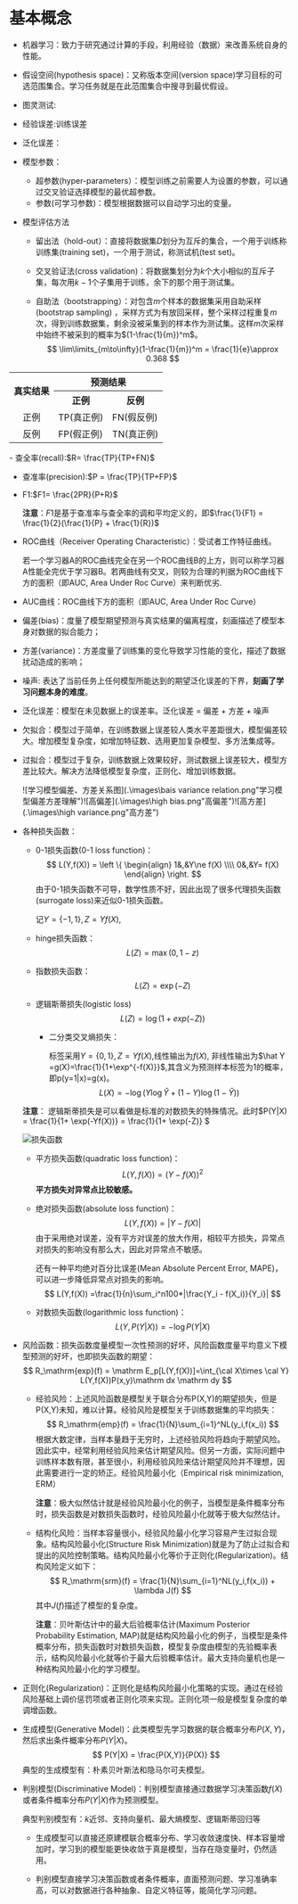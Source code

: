 # 基本概念

- 机器学习：致力于研究通过计算的手段，利用经验（数据）来改善系统自身的性能。

- 假设空间(hypothesis space)：又称版本空间(version space)学习目标的可选范围集合。学习任务就是在此范围集合中搜寻到最优假设。

- 图灵测试:

- 经验误差:训练误差

- 泛化误差：

- 模型参数：

  - 超参数(hyper-parameters）：模型训练之前需要人为设置的参数，可以通过交叉验证选择模型的最优超参数。
  - 参数(可学习参数)：模型根据数据可以自动学习出的变量。

- 模型评估方法

  - 留出法（hold-out）：直接将数据集$D$划分为互斥的集合，一个用于训练称训练集(training  set)，一个用于测试，称测试机(test set)。

  - 交叉验证法(cross validation)：将数据集划分为$k$个大小相似的互斥子集，每次用$k-1$个子集用于训练，余下的那个用于测试集。

  - 自助法（bootstrapping）：对包含$m$个样本的数据集采用自助采样(bootstrap sampling) ，采样方式为有放回采样，整个采样过程重复$m$次，得到训练数据集，剩余没被采集到的样本作为测试集。这样$m$次采样中始终不被采到的概率为$(1-\frac{1}{m})^m$。
    $$
    \lim\limits_{m\to\infty}(1-\frac{1}{m})^m = \frac{1}{e}\approx 0.368
    $$
    

<table align=center>
    <tr>
        <th rowspan="2" align=center>真实结果</th>
        <th colspan="2" >预测结果</th>
    </tr>
    <tr>
        <th>正例</th>
        <th>反例</th> 
    </tr>
    <tr>
        <td align=center>正例</td>
		<td>TP(真正例)</td>
		<td>FN(假反例)</td>
    </tr>
    <tr>
        <td align=center>反例</td>
		<td>FP(假正例)</td>
		<td>TN(真正例)</td>
	</tr>
</table>
- 查全率(recall):$R= \frac{TP}{TP+FN}$

- 查准率(precision):$P = \frac{TP}{TP+FP}$

- F1:$F1= \frac{2PR}{P+R}$

  **注意**：$F1$是基于查准率与查全率的调和平均定义的，即$\frac{1}{F1} = \frac{1}{2}(\frac{1}{P} + \frac{1}{R})$

- ROC曲线（Receiver Operating Characteristic）：受试者工作特征曲线。

  若一个学习器A的ROC曲线完全在另一个ROC曲线B的上方，则可以称学习器A性能全完优于学习器B。若两曲线有交叉，则较为合理的判据为ROC曲线下方的面积（即AUC, Area Under Roc Curve）来判断优劣.

- AUC曲线：ROC曲线下方的面积（即AUC, Area Under Roc Curve）

- 偏差(bias)：度量了模型期望预测与真实结果的偏离程度，刻画描述了模型本身对数据的拟合能力；

- 方差(variance)：方差度量了训练集的变化导致学习性能的变化，描述了数据扰动造成的影响；

- 噪声: 表达了当前任务上任何模型所能达到的期望泛化误差的下界，**刻画了学习问题本身的难度**。

- 泛化误差：模型在未见数据上的误差率。泛化误差 = 偏差 + 方差 + 噪声

- 欠拟合：模型过于简单，在训练数据上误差较人类水平差距很大，模型偏差较大。增加模型复杂度，如增加特征数、选用更加复杂模型、多方法集成等。

- 过拟合：模型过于复杂，训练数据上效果较好，测试数据上误差较大，模型方差比较大。解决方法降低模型复杂度，正则化、增加训练数据。

  ![学习模型偏差、方差关系图](.\images\bais variance relation.png"学习模型偏差方差理解")![高偏差](.\images\high bias.png"高偏差")![高方差](.\images\high variance.png"高方差")

- 各种损失函数：
  
  - 0-1损失函数(0-1 loss function)：
    $$
    L(Y,f(X)) = \left \{
    \begin{align}
    1&,&Y\ne f(X)  \\\\
    0&,&Y= f(X)
    \end{align}
    \right.
    $$
    由于0-1损失函数不可导，数学性质不好，因此出现了很多代理损失函数(surrogate loss)来近似0-1损失函数。
  
    记$Y = \{-1,1\},Z = Yf(X)$,
  
  - hinge损失函数：
    $$
    L(Z) = \max (0,1-z)
    $$
  
  - 指数损失函数：
    $$
    L(Z)  = \exp(-Z)
    $$
  
  - 逻辑斯蒂损失(logistic loss)
    $$
    L(Z) = \log (1 + exp(-Z))
    $$
  
    - 二分类交叉熵损失：
  
      标签采用$Y = \{0,1\},Z = Yf(X)$,线性输出为$f(X)$, 非线性输出为$\hat Y =g(X)=\frac{1}{1+\exp^{-f(X)}}$,其含义为预测样本标签为1的概率，即p(y=1|x)=g(x)。
      $$
      L(X) = -\log \left(Y\log \hat Y + (1-Y)\log (1-\hat Y)\right)
      $$
  
  **注意**： 逻辑斯蒂损失是可以看做是标准的对数损失的特殊情况。此时$P(Y|X)  = \frac{1}{1+ \exp(-Yf(X))} = \frac{1}{1+ \exp(-Z)} $
  
  ![损失函数](.\images\损失函数.png"常见损失函数图像")
  
  - 平方损失函数(quadratic loss function)：
    $$
    L(Y,f(X)) = (Y - f(X))^2
    $$
  **平方损失对异常点比较敏感。**
    
  - 绝对损失函数(absolute loss function)：
    $$
    L(Y,f(X)) = |Y - f(X)|
    $$
  由于采用绝对误差，没有平方对误差的放大作用，相较平方损失，异常点对损失的影响没有那么大，因此对异常点不敏感。
    
    还有一种平均绝对百分比误差(Mean Absolute Percent Error, MAPE)，可以进一步降低异常点对损失的影响。
    $$
    L(Y,f(X)) =\frac{1}{n}\sum_i^n100*|\frac{Y_i - f(X_i)}{Y_i}|
    $$
    
    
  - 对数损失函数(logarithmic loss function)：
    $$
    L(Y,P(Y|X)) = -\log P(Y|X) 
    $$
  
- 风险函数：损失函数度量模型一次性预测的好坏，风险函数度量平均意义下模型预测的好坏，也即损失函数的期望：
  $$
  R_\mathrm{exp}(f) = \mathrm E_p[L(Y,f(X))]=\int_{\cal X\times \cal Y} L(Y,f(X))P(x,y)\mathrm dx \mathrm dy
  $$

  - 经验风险：上述风险函数是模型关于联合分布P(X,Y)的期望损失，但是P(X,Y)未知，难以计算。经验风险是模型关于训练数据集的平均损失：
    $$
    R_\mathrm{emp}(f) = \frac{1}{N}\sum_{i=1}^NL(y_i,f(x_i))
    $$
    根据大数定律，当样本量趋于无穷时，上述经验风险将趋向于期望风险。因此实中，经常利用经验风险来估计期望风险。但另一方面，实际问题中训练样本数有限，甚至很小，利用经验风险来估计期望风险并不理想，因此需要进行一定的矫正。经验风险最小化（Empirical risk minimization, ERM）

    **注意**：极大似然估计就是经验风险最小化的例子，当模型是条件概率分布时，损失函数是对数损失函数时，经验风险最小化就等于极大似然估计。

  - 结构化风险：当样本容量很小，经验风险最小化学习容易产生过拟合现象。结构风险最小化(Structure Risk Minimization)就是为了防止过拟合和提出的风险控制策略。结构风险最小化等价于正则化(Regularization)。结构风险定义如下：
    $$
    R_\mathrm{srm}(f) = \frac{1}{N}\sum_{i=1}^NL(y_i,f(x_i)) + \lambda J(f)
    $$
    其中$J(f)$描述了模型的复杂度。

    **注意**：贝叶斯估计中的最大后验概率估计(Maximum Posterior Probability Estimation, MAP)就是结构风险最小化的例子，当模型是条件概率分布，损失函数时对数损失函数，模型复杂度由模型的先验概率表示，结构风险最小化就等价于最大后验概率估计。最大支持向量机也是一种结构风险最小化的学习模型。

- 正则化(Regularization)：正则化是结构风险最小化策略的实现。通过在经验风险基础上调价惩罚项或者正则化项来实现。正则化项一般是模型复杂度的单调增函数。

- 生成模型(Generative Model)：此类模型先学习数据的联合概率分布$P(X,Y)$，然后求出条件概率分布$P(Y|X)$。
  $$
  P(Y|X) = \frac{P(X,Y)}{P(X)}
  $$
  典型的生成模型有：朴素贝叶斯法和隐马尔可夫模型。

- 判别模型(Discriminative Model)：判别模型直接通过数据学习决策函数$f(X)$或者条件概率分布$P(Y|X)$作为预测模型。

  典型判别模型有：$k$近邻、支持向量机、最大熵模型、逻辑斯蒂回归等

  - 生成模型可以直接还原建模联合概率分布、学习收敛速度快、样本容量增加时，学习到的模型能更快收敛于真是模型，当存在隐变量时，仍然适用。

  - 判别模型直接学习决策函数或者条件概率，直面预测问题、学习准确率高，可以对数据进行各种抽象、自定义特征等，能简化学习问题。
